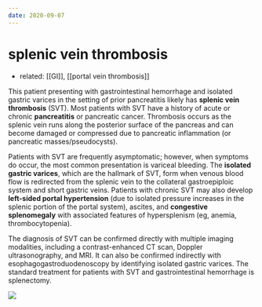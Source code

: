 ```yaml
---
date: 2020-09-07
---
```


# splenic vein thrombosis

- related: [[GI]], [[portal vein thrombosis]]

<!-- splenic veint thrombosis cause, pathophysiology , sx, dx-->

This patient presenting with gastrointestinal hemorrhage and isolated gastric varices in the setting of prior pancreatitis likely has **splenic vein thrombosis** (SVT).  Most patients with SVT have a history of acute or chronic **pancreatitis** or pancreatic cancer.  Thrombosis occurs as the splenic vein runs along the posterior surface of the pancreas and can become damaged or compressed due to pancreatic inflammation (or pancreatic masses/pseudocysts).

Patients with SVT are frequently asymptomatic; however, when symptoms do occur, the most common presentation is variceal bleeding.  The **isolated gastric varices**, which are the hallmark of SVT, form when venous blood flow is redirected from the splenic vein to the collateral gastroepiploic system and short gastric veins.  Patients with chronic SVT may also develop **left-sided portal hypertension** (due to isolated pressure increases in the splenic portion of the portal system), ascites, and **congestive splenomegaly** with associated features of hypersplenism (eg, anemia, thrombocytopenia).

The diagnosis of SVT can be confirmed directly with multiple imaging modalities, including a contrast-enhanced CT scan, Doppler ultrasonography, and MRI.  It can also be confirmed indirectly with esophagogastroduodenoscopy by identifying isolated gastric varices.  The standard treatment for patients with SVT and gastrointestinal hemorrhage is splenectomy.

![](https://photos.thisispiggy.com/file/wikiFiles/20200903213254_6.png)
